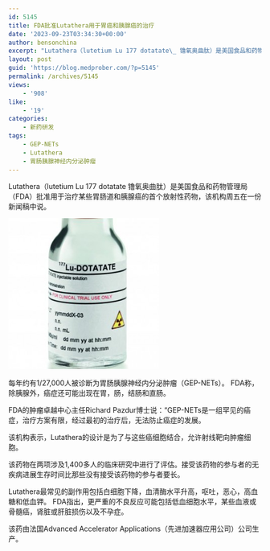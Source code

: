 ```yaml
---
id: 5145
title: FDA批准Lutathera用于胃癌和胰腺癌的治疗
date: '2023-09-23T03:34:30+00:00'
author: bensonchina
excerpt: "Lutathera（lutetium Lu 177 dotatate\_ 镥氧奥曲肽）是美国食品和药物管理局批准用于治疗某些胃肠道和胰腺癌的首个放射性药物，每年约有1/27,000人被诊断为胃肠胰腺神经内分泌肿瘤（GEP-NETs）。 "
layout: post
guid: 'https://blog.medprober.com/?p=5145'
permalink: /archives/5145
views:
    - '908'
like:
    - '19'
categories:
    - 新药研发
tags:
    - GEP-NETs
    - Lutathera
    - 胃肠胰腺神经内分泌肿瘤
---
```


Lutathera（lutetium Lu 177 dotatate 镥氧奥曲肽）是美国食品和药物管理局（FDA）批准用于治疗某些胃肠道和胰腺癌的首个放射性药物，该机构周五在一份新闻稿中说。

![](/assets/uploads/2018/01/Lu-177-300x300.jpg)

每年约有1/27,000人被诊断为胃肠胰腺神经内分泌肿瘤（GEP-NETs）。 FDA称，除胰腺外，癌症还可能出现在胃，肠，结肠和直肠。

FDA的肿瘤卓越中心主任Richard Pazdur博士说：“GEP-NETs是一组罕见的癌症，治疗方案有限，经过最初的治疗后，无法防止癌症的发展。

该机构表示，Lutathera的设计是为了与这些癌细胞结合，允许射线靶向肿瘤细胞。

该药物在两项涉及1,400多人的临床研究中进行了评估。接受该药物的参与者的无疾病进展生存时间比那些没有接受该药物的参与者要长。

Lutathera最常见的副作用包括白细胞下降，血清酶水平升高，呕吐，恶心，高血糖和低血钾。 FDA指出，更严重的不良反应可能包括低血细胞水平，某些血液或骨髓癌，肾脏或肝脏损伤以及不孕症。

该药由法国Advanced Accelerator Applications（<wbr></wbr>先进加速器应用公司）公司生产。